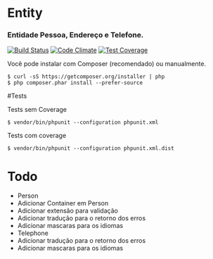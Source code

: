 # Entity

### Entidade Pessoa, Endereço e Telefone.

[![Build Status](https://travis-ci.org/rbarros/Entity.svg?branch=master)](https://travis-ci.org/rbarros/Entity)
[![Code Climate](https://codeclimate.com/github/rbarros/Entity/badges/gpa.svg)](https://codeclimate.com/github/rbarros/Entity)
[![Test Coverage](https://codeclimate.com/github/rbarros/Entity/badges/coverage.svg)](https://codeclimate.com/github/rbarros/Entity/coverage)

Você pode instalar com Composer (recomendado) ou manualmente.

```
$ curl -sS https://getcomposer.org/installer | php
$ php composer.phar install --prefer-source
```
#Tests

Tests sem Coverage

```
$ vendor/bin/phpunit --configuration phpunit.xml
```
Tests com coverage
```
$ vendor/bin/phpunit --configuration phpunit.xml.dist
```

# Todo
- Person
 - Adicionar Container em Person
 - Adicionar extensão para validação
 - Adicionar tradução para o retorno dos erros
 - Adicionar mascaras para os idiomas
- Telephone
 - Adicionar tradução para o retorno dos erros
 - Adicionar mascaras para os idiomas
